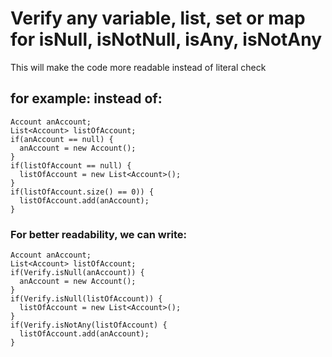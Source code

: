 # Verify any variable, list, set or map for isNull, isNotNull, isAny, isNotAny
This will make the code more readable instead of literal check

## for example: instead of:
```apex
Account anAccount;
List<Account> listOfAccount;
if(anAccount == null) {
  anAccount = new Account();
}
if(listOfAccount == null) {
  listOfAccount = new List<Account>();
}
if(listOfAccount.size() == 0)) {
  listOfAccount.add(anAccount);
}
```

### For better readability, we can write:
```apex
Account anAccount;
List<Account> listOfAccount;
if(Verify.isNull(anAccount)) {
  anAccount = new Account();
}
if(Verify.isNull(listOfAccount)) {
  listOfAccount = new List<Account>();
}
if(Verify.isNotAny(listOfAccount) {
  listOfAccount.add(anAccount);
}

```

